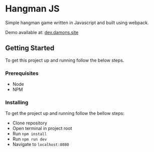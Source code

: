 # Hangman JS
Simple hangman game written in Javascript and built using webpack.

Demo available at: [dev.damons.site](http://dev.damons.site)

## Getting Started

To get this project up and running follow the below steps.

### Prerequisites

- Node
- NPM

### Installing

To get the project up and running follow the bellow steps:

- Clone repository
- Open terminal in project root
- Run `npm install`
- Run `npm run dev`
- Navigate to `localhost:8080`
